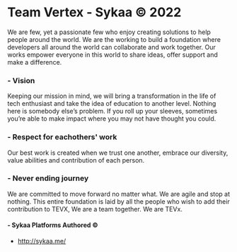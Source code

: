 # Team Vertex - Sykaa © 2022
We are few, yet a passionate few who enjoy creating solutions to help people around the world. We are the working to build a foundation where developers all around the world can collaborate and work together. Our works empower everyone in this world to share ideas, offer support and make a difference.

### - Vision
Keeping our mission in mind, we will bring a transformation in the life of tech enthusiast and take the idea of education to another level. Nothing here is somebody else’s problem. If you roll up your sleeves, sometimes you’re able to make impact where you may not have thought you could.

### - Respect for eachothers' work 
Our best work is created when we trust one another, embrace our diversity, value abilities and contribution of each person.

### - Never ending journey
We are committed to move forward no matter what. We are agile and stop at nothing. This entire foundation is laid by all the people who wish to add their contribution to TEVX, We are a team together. We are TEVx.

#### - Sykaa Platforms Authored ©
* <http://sykaa.me/>
